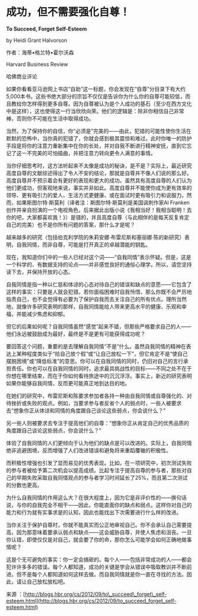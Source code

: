 # 成功，但不需要强化自尊！

**To Succeed, Forget Self-Esteem**

by Heidi Grant Halvorson

作者：海蒂•格兰特•霍尔沃森

Harvard Business Review

哈佛商业评论

如果你看看亚马逊网上书店“自助”这一标题，你会发现在“自尊”分目录下有大约5,000本书。这些书绝大部分的宗旨不仅仅是告诉你为什么你的自尊可能较低，而且教给你怎样得到更多自尊。因为自尊被认为是个人成功的基石（至少在西方文化中是这样），这也使得这一行当欣欣向荣。他们的逻辑是：除非你相信自己非常棒，否则你不可能在生活中取得成功。

当然，为了保持你的自信，你“必须是”完美的——由此，犯错的可能性使你生活在默默的恐怖中，当你真的犯错了，你就会感到极其震惊和难过。此时你唯一的防护手段是将你的注意力重新集中在你的长处，并对自我不断进行精神安抚，直到它忘记了这一不完美的可怕插曲，并把注意力转向更令人满意的事情。

当你仔细思考时，这方法听起来不太像是成功的秘诀，是不是？实际上，最近研究高度自尊的文献综述得出了令人不安的结论，那就是自尊并不像人们说的那么好。高度自尊并不预示着会有更好的表现和更大的成功。虽然具有高度自尊的人们认为他们更成功，但客观地来说，事实并非如此。高度自尊并不能使你成为更有效率的领导、更有吸引力的爱人、生活方式更健康、或在面试时更有吸引力和说服力。然而，如果斯图尔特·斯莫利（译者注：斯图尔特·斯莫利是美国讽刺作家Al Franken创作并亲自扮演的一个电视角色，后来据此出版小说《我相当好！我相当聪明！去你的吧，大家都喜欢我！》）是错的，并且高度自尊（与此相伴的是每天反复肯定自己的完美）也不是你所有问题的答案，那什么才是呢？

越来越多的研究（包括伯克利学院的朱莉安娜·布雷尼斯和塞丽娜·陈的新研究）表明，自我同情，而非自尊，可能是打开真正的卓越潜能的钥匙。

现在，我知道你们中的一些人已经对这个词——“自我同情”表示怀疑。但是，这是一个科学的、有数据支持的论点——并非感觉良好的通俗心理学。所以，请您坚持读下去，并保持开放的心态。

自我同情是指一种以仁慈和体谅的心态对待自己的错误和缺点的意愿——它包含了这样的事实：只要是人就会犯错。若你面临困难时自我怜惜，那么你既不会严厉地指责自己，也不会觉得有必要为了保护自我而去关注自己的所有优点。理所当然地，就像许多研究表明的那样，自我同情能给人带来更高水平的健康、乐观和幸福，并能减少焦虑和抑郁。

但它的后果如何呢？自我同情虽然“感觉”起来不错，但那些严格要求自己的人——他们永远被鼓励成为最好，最终是不是更有可能获得成功呢？

要回答这个问题，重要的是去理解自我同情“不是”什么。虽然自我同情的精神在表达上某种程度类似于“给自己放个假”或“让自己放松一下”，但它肯定不是“使自己摆脱困境”或“降低标准”的意思。你可以在自我同情的同时，仍旧对自己的言行承担责任。你也可以在自我同情的同时，追求最具挑战性的目标——不同之处不在于你想在哪里结束，而在于你如何看待旅途中的沉沉浮浮。事实上，新近的研究表明如果你能够自我同情，反而更可能真正地到达目的地。

在她们的研究中，布雷尼斯和陈要求参加者各持一种由自我同情或自尊强化的、对待挫折或失败的观点。例如，当要求参与者反省个人的弱点时，一些人被要求去“想象你正从体谅和同情的角度跟自己谈论这些弱点，你会说什么？”

另一些人则被要求去专注于提高他们的自尊：“想象你正从肯定自己的优秀品质的角度跟自己谈论这些弱点，你会说什么？”

体验了自我同情的人们更倾向于认为他们的缺点是可以改进的。实际上，自我同情绝非逃避困境，反而增强了人们改进错误和避免将来重蹈覆辙的积极性。

而积极性增强也引发了显而易见的优秀表现。比如，在一项研究中，初次测试失败的参与者被给予第二次机会以提高成绩。比起专注于提高自尊的参与者，那些对自己的早期失败采取自我同情观点的参与者学习时间延长了25%，而且第二次测试的分数也更高。

为什么自我同情的作用这么大？在很大程度上，因为它是非评价性的——换句话说，与你的自我完全不相干——因此，你能直面你的缺点和弱点。这样你对自己的能力和行为就有实事求是的认知，因此也能找出下次需要进行什么样的改进。

当你关注于保护自尊时，你就不能真实而公正地审视自己。你不会承认自己需要提高，因为那意味着要承认弱点和缺点——这会威胁自尊，并使人焦虑和沮丧。一旦你认错，即使仅仅是对自己，就会要了你的命，那你怎么可能学会如何正确地做事情呢？

这是个无可避免的事实：你一定会搞砸的。每个人——包括非常成功的人——都会犯许许多多的错误。每个人都知道，成功的关键是学会从错误中吸取教训并不断前进。但不是每个人都知道如何这样去做。而自我同情就是你一直在寻找的方法。因此，请让自己放松放松吧。

来源 ：[http://blogs.hbr.org/cs/2012/09/to\_succeed\_forget\_self-esteem.html](http://blogs.hbr.org/cs/2012/09/to_succeed_forget_self-esteem.html)


